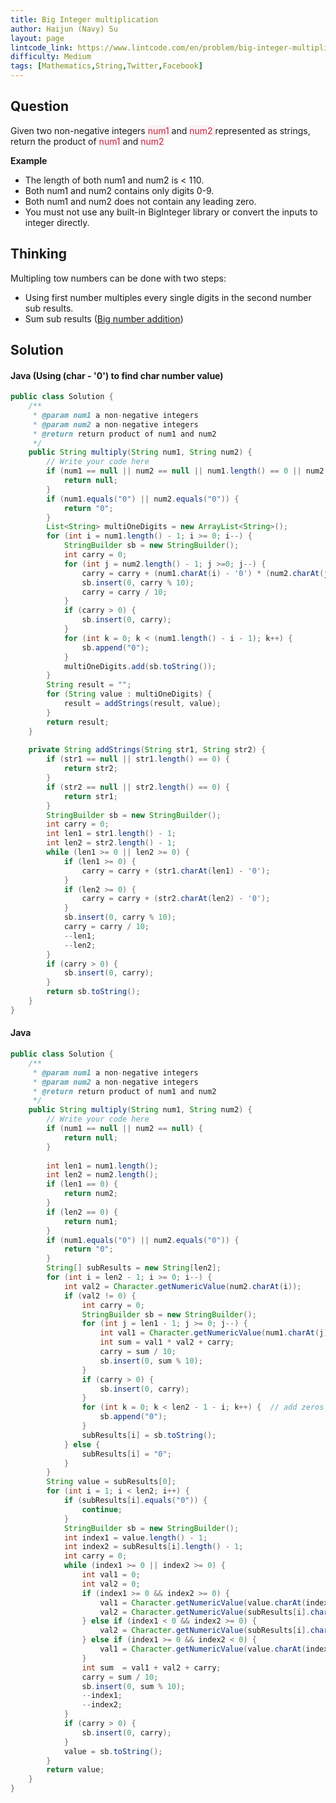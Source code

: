 ```yaml
---
title: Big Integer multiplication
author: Haijun (Navy) Su
layout: page
lintcode_link: https://www.lintcode.com/en/problem/big-integer-multiplication/
difficulty: Medium
tags: [Mathematics,String,Twitter,Facebook]
---
```

## Question
Given two non-negative integers <font style="color: #C72541; background: #F9F2F4;">num1 </font>and <font style="color: #C72541; background: #F9F2F4;">num2 </font>represented as strings, return the product of <font style="color: #C72541; background: #F9F2F4;">num1 </font>and <font style="color: #C72541; background: #F9F2F4;">num2 </font>

**Example**
* The length of both num1 and num2 is < 110.
* Both num1 and num2 contains only digits 0-9.
* Both num1 and num2 does not contain any leading zero.
* You must not use any built-in BigInteger library or convert the inputs to integer directly.

## Thinking
Multipling tow numbers can be done with two steps:
* Using first number multiples every single digits in the second number sub results.
* Sum sub results ([Big number addition](http://dev.blog.happynavy.tk/lintcodes/big-integer-addition/))

## Solution
#### Java (Using (char - '0') to find char number value)
~~~ java
public class Solution {
    /**
     * @param num1 a non-negative integers
     * @param num2 a non-negative integers
     * @return return product of num1 and num2
     */
    public String multiply(String num1, String num2) {
        // Write your code here
        if (num1 == null || num2 == null || num1.length() == 0 || num2.length() == 0) {
            return null;
        }
        if (num1.equals("0") || num2.equals("0")) {
            return "0";
        }
        List<String> multiOneDigits = new ArrayList<String>();
        for (int i = num1.length() - 1; i >= 0; i--) {
            StringBuilder sb = new StringBuilder();
            int carry = 0;
            for (int j = num2.length() - 1; j >=0; j--) {
                carry = carry + (num1.charAt(i) - '0') * (num2.charAt(j) - '0');
                sb.insert(0, carry % 10);
                carry = carry / 10;
            }
            if (carry > 0) {
                sb.insert(0, carry);
            }
            for (int k = 0; k < (num1.length() - i - 1); k++) {
                sb.append("0");
            }
            multiOneDigits.add(sb.toString());
        }
        String result = "";
        for (String value : multiOneDigits) {
            result = addStrings(result, value);
        }
        return result;
    }
    
    private String addStrings(String str1, String str2) {
        if (str1 == null || str1.length() == 0) {
            return str2;
        }
        if (str2 == null || str2.length() == 0) {
            return str1;
        }
        StringBuilder sb = new StringBuilder();
        int carry = 0;
        int len1 = str1.length() - 1;
        int len2 = str2.length() - 1;
        while (len1 >= 0 || len2 >= 0) {
            if (len1 >= 0) {
                carry = carry + (str1.charAt(len1) - '0');
            }
            if (len2 >= 0) {
                carry = carry + (str2.charAt(len2) - '0');
            }
            sb.insert(0, carry % 10);
            carry = carry / 10;
            --len1;
            --len2;
        }
        if (carry > 0) {
            sb.insert(0, carry);
        }
        return sb.toString();
    }
}
~~~

#### Java
~~~ java
public class Solution {
    /**
     * @param num1 a non-negative integers
     * @param num2 a non-negative integers
     * @return return product of num1 and num2
     */
    public String multiply(String num1, String num2) {
        // Write your code here
        if (num1 == null || num2 == null) {
            return null;
        }
        
        int len1 = num1.length();
        int len2 = num2.length();
        if (len1 == 0) {
            return num2;
        }
        if (len2 == 0) {
            return num1;
        }
        if (num1.equals("0") || num2.equals("0")) {
            return "0";
        }
        String[] subResults = new String[len2];
        for (int i = len2 - 1; i >= 0; i--) {
            int val2 = Character.getNumericValue(num2.charAt(i));
            if (val2 != 0) {
                int carry = 0;
                StringBuilder sb = new StringBuilder();
                for (int j = len1 - 1; j >= 0; j--) {
                    int val1 = Character.getNumericValue(num1.charAt(j));
                    int sum = val1 * val2 + carry;
                    carry = sum / 10;
                    sb.insert(0, sum % 10);
                }
                if (carry > 0) {
                    sb.insert(0, carry);
                }
                for (int k = 0; k < len2 - 1 - i; k++) {  // add zeros at end if needed.
                    sb.append("0");
                }
                subResults[i] = sb.toString();
            } else {
                subResults[i] = "0";
            }
        }
        String value = subResults[0];
        for (int i = 1; i < len2; i++) {
            if (subResults[i].equals("0")) {
                continue;
            }
            StringBuilder sb = new StringBuilder();
            int index1 = value.length() - 1;
            int index2 = subResults[i].length() - 1;
            int carry = 0;
            while (index1 >= 0 || index2 >= 0) {
                int val1 = 0;
                int val2 = 0;
                if (index1 >= 0 && index2 >= 0) {
                    val1 = Character.getNumericValue(value.charAt(index1));
                    val2 = Character.getNumericValue(subResults[i].charAt(index2));
                } else if (index1 < 0 && index2 >= 0) {
                    val2 = Character.getNumericValue(subResults[i].charAt(index2));
                } else if (index1 >= 0 && index2 < 0) {
                    val1 = Character.getNumericValue(value.charAt(index1));
                }
                int sum  = val1 + val2 + carry;
                carry = sum / 10;
                sb.insert(0, sum % 10);
                --index1;
                --index2;
            }
            if (carry > 0) {
                sb.insert(0, carry);
            }
            value = sb.toString();
        }
        return value;
    }
}
~~~
